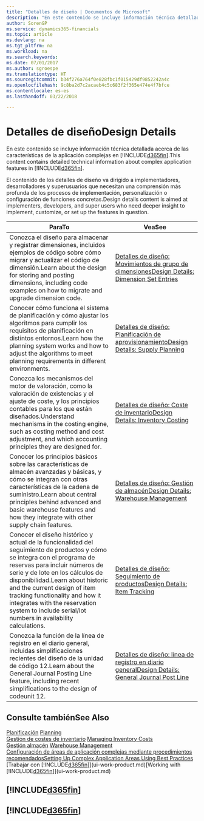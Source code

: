 ```yaml
---
title: "Detalles de diseño | Documentos de Microsoft"
description: "En este contenido se incluye información técnica detallada acerca de las características de la aplicación complejas en Finance and Operations, Business edition."
author: SorenGP
ms.service: dynamics365-financials
ms.topic: article
ms.devlang: na
ms.tgt_pltfrm: na
ms.workload: na
ms.search.keywords: 
ms.date: 07/01/2017
ms.author: sgroespe
ms.translationtype: HT
ms.sourcegitcommit: b34f276a764f0e828fbc1f015429df9852242a4c
ms.openlocfilehash: 9c8ba2d7c2acaeb4c5c683f2f365e474e4f7bfce
ms.contentlocale: es-es
ms.lasthandoff: 03/22/2018

---
```

# <a name="design-details"></a><span data-ttu-id="d317f-103">Detalles de diseño</span><span class="sxs-lookup"><span data-stu-id="d317f-103">Design Details</span></span>
<span data-ttu-id="d317f-104">En este contenido se incluye información técnica detallada acerca de las características de la aplicación complejas en [!INCLUDE[d365fin](includes/d365fin_md.md)].</span><span class="sxs-lookup"><span data-stu-id="d317f-104">This content contains detailed technical information about complex application features in [!INCLUDE[d365fin](includes/d365fin_md.md)].</span></span>  

 <span data-ttu-id="d317f-105">El contenido de los detalles de diseño va dirigido a implementadores, desarrolladores y superusuarios que necesitan una comprensión más profunda de los procesos de implementación, personalización o configuración de funciones concretas.</span><span class="sxs-lookup"><span data-stu-id="d317f-105">Design details content is aimed at implementers, developers, and super users who need deeper insight to implement, customize, or set up the features in question.</span></span>  

|<span data-ttu-id="d317f-106">**Para**</span><span class="sxs-lookup"><span data-stu-id="d317f-106">**To**</span></span>|<span data-ttu-id="d317f-107">**Vea**</span><span class="sxs-lookup"><span data-stu-id="d317f-107">**See**</span></span>|  
|------------|-------------|  
|<span data-ttu-id="d317f-108">Conozca el diseño para almacenar y registrar dimensiones, incluidos ejemplos de código sobre cómo migrar y actualizar el código de dimensión.</span><span class="sxs-lookup"><span data-stu-id="d317f-108">Learn about the design for storing and posting dimensions, including code examples on how to migrate and upgrade dimension code.</span></span>|[<span data-ttu-id="d317f-109">Detalles de diseño: Movimientos de grupo de dimensiones</span><span class="sxs-lookup"><span data-stu-id="d317f-109">Design Details: Dimension Set Entries</span></span>](design-details-dimension-set-entries.md)|  
|<span data-ttu-id="d317f-110">Conocer cómo funciona el sistema de planificación y cómo ajustar los algoritmos para cumplir los requisitos de planificación en distintos entornos.</span><span class="sxs-lookup"><span data-stu-id="d317f-110">Learn how the planning system works and how to adjust the algorithms to meet planning requirements in different environments.</span></span>|[<span data-ttu-id="d317f-111">Detalles de diseño: Planificación de aprovisionamiento</span><span class="sxs-lookup"><span data-stu-id="d317f-111">Design Details: Supply Planning</span></span>](design-details-supply-planning.md)|  
|<span data-ttu-id="d317f-112">Conozca los mecanismos del motor de valoración, como la valoración de existencias y el ajuste de coste, y los principios contables para los que están diseñados.</span><span class="sxs-lookup"><span data-stu-id="d317f-112">Understand mechanisms in the costing engine, such as costing method and cost adjustment, and which accounting principles they are designed for.</span></span>|[<span data-ttu-id="d317f-113">Detalles de diseño: Coste de inventario</span><span class="sxs-lookup"><span data-stu-id="d317f-113">Design Details: Inventory Costing</span></span>](design-details-inventory-costing.md)|  
|<span data-ttu-id="d317f-114">Conocer los principios básicos sobre las características de almacén avanzadas y básicas, y cómo se integran con otras características de la cadena de suministro.</span><span class="sxs-lookup"><span data-stu-id="d317f-114">Learn about central principles behind advanced and basic warehouse features and how they integrate with other supply chain features.</span></span>|[<span data-ttu-id="d317f-115">Detalles de diseño: Gestión de almacén</span><span class="sxs-lookup"><span data-stu-id="d317f-115">Design Details: Warehouse Management</span></span>](design-details-warehouse-management.md)|  
|<span data-ttu-id="d317f-116">Conocer el diseño histórico y actual de la funcionalidad del seguimiento de productos y cómo se integra con el programa de reservas para incluir números de serie y de lote en los cálculos de disponibilidad.</span><span class="sxs-lookup"><span data-stu-id="d317f-116">Learn about historic and the current design of item tracking functionality and how it integrates with the reservation system to include serial/lot numbers in availability calculations.</span></span>|[<span data-ttu-id="d317f-117">Detalles de diseño: Seguimiento de productos</span><span class="sxs-lookup"><span data-stu-id="d317f-117">Design Details: Item Tracking</span></span>](design-details-item-tracking.md)|  
|<span data-ttu-id="d317f-118">Conozca la función de la línea de registro en el diario general, incluidas simplificaciones recientes del diseño de la unidad de código 12.</span><span class="sxs-lookup"><span data-stu-id="d317f-118">Learn about the General Journal Posting Line feature, including recent simplifications to the design of codeunit 12.</span></span>|[<span data-ttu-id="d317f-119">Detalles de diseño: línea de registro en diario general</span><span class="sxs-lookup"><span data-stu-id="d317f-119">Design Details: General Journal Post Line</span></span>](design-details-general-journal-post-line.md)|  

## <a name="see-also"></a><span data-ttu-id="d317f-120">Consulte también</span><span class="sxs-lookup"><span data-stu-id="d317f-120">See Also</span></span>  
 <span data-ttu-id="d317f-121">[Planificación](production-planning.md) </span><span class="sxs-lookup"><span data-stu-id="d317f-121">[Planning](production-planning.md) </span></span>  
 <span data-ttu-id="d317f-122">[Gestión de costes de inventario](finance-manage-inventory-costs.md) </span><span class="sxs-lookup"><span data-stu-id="d317f-122">[Managing Inventory Costs](finance-manage-inventory-costs.md) </span></span>  
 <span data-ttu-id="d317f-123">[Gestión almacén](warehouse-manage-warehouse.md) </span><span class="sxs-lookup"><span data-stu-id="d317f-123">[Warehouse Management](warehouse-manage-warehouse.md) </span></span>  
 [<span data-ttu-id="d317f-124">Configuración de áreas de aplicación complejas mediante procedimientos recomendados</span><span class="sxs-lookup"><span data-stu-id="d317f-124">Setting Up Complex Application Areas Using Best Practices</span></span>](set-up-complex-application-areas-using-best-practices.md)  
 <span data-ttu-id="d317f-125">[Trabajar con [!INCLUDE[d365fin](includes/d365fin_md.md)]](ui-work-product.md)</span><span class="sxs-lookup"><span data-stu-id="d317f-125">[Working with [!INCLUDE[d365fin](includes/d365fin_md.md)]](ui-work-product.md)</span></span>

 ## [!INCLUDE[d365fin](includes/free_trial_md.md)]  
 ## [!INCLUDE[d365fin](includes/training_link_md.md)]

